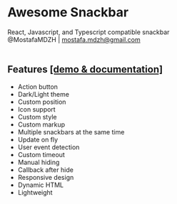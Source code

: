 # Awesome Snackbar
React, Javascript, and Typescript compatible snackbar<br>
@MostafaMDZH | mostafa.mdzh@gmail.com</br></br>

## Features <a href='https://awesome-snackbar.demos.mostafa-mdzh.ir'>[demo & documentation]</a>
- Action button
- Dark/Light theme
- Custom position
- Icon support
- Custom style
- Custom markup
- Multiple snackbars at the same time
- Update on fly
- User event detection
- Custom timeout
- Manual hiding
- Callback after hide
- Responsive design
- Dynamic HTML
- Lightweight
